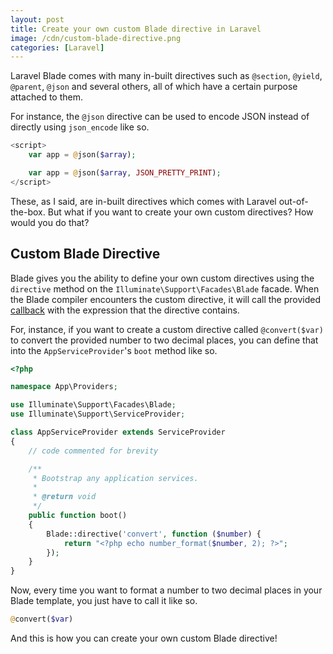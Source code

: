 ```yaml
---
layout: post
title: Create your own custom Blade directive in Laravel
image: /cdn/custom-blade-directive.png
categories: [Laravel]
---
```


Laravel Blade comes with many in-built directives such as `@section`, `@yield`, `@parent`, `@json` and several others, all of which have a certain purpose attached to them.

For instance, the `@json` directive can be used to encode JSON instead of directly using `json_encode` like so.

```php
<script>
    var app = @json($array);

    var app = @json($array, JSON_PRETTY_PRINT);
</script>
```

These, as I said, are in-built directives which comes with Laravel out-of-the-box. But what if you want to create your own custom directives? How would you do that? 

## Custom Blade Directive

Blade gives you the ability to define your own custom directives using the `directive` method on the `Illuminate\Support\Facades\Blade` facade. When the Blade compiler encounters the custom directive, it will call the provided [callback](https://www.php.net/manual/en/functions.anonymous.php) with the expression that the directive contains.

For, instance, if you want to create a custom directive called `@convert($var)` to convert the provided number to two decimal places, you can define that into the `AppServiceProvider`'s `boot` method like so.

```php
<?php

namespace App\Providers;

use Illuminate\Support\Facades\Blade;
use Illuminate\Support\ServiceProvider;

class AppServiceProvider extends ServiceProvider
{
    // code commented for brevity

    /**
     * Bootstrap any application services.
     *
     * @return void
     */
    public function boot()
    {
        Blade::directive('convert', function ($number) {
            return "<?php echo number_format($number, 2); ?>";
        });
    }
}
```

Now, every time you want to format a number to two decimal places in your Blade template, you just have to call it like so.

```php
@convert($var)
```

And this is how you can create your own custom Blade directive!
